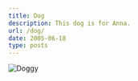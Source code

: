 ```yaml
---
title: Dog
description: This dog is for Anna.
url: /dog/
date: 2005-06-18
type: posts
---
```


![Doggy](https://images.unsplash.com/photo-1548107308-1a30247e1326?ixlib=rb-1.2.1&ixid=MnwxMjA3fDB8MHxwaG90by1wYWdlfHx8fGVufDB8fHx8&auto=format&fit=crop&w=500&q=100)

<style>
    article p {
        text-align: center;
    }

    .readingtime {
        display: none;
    }

    article p img {
        max-width: 100%;
    }
</style>